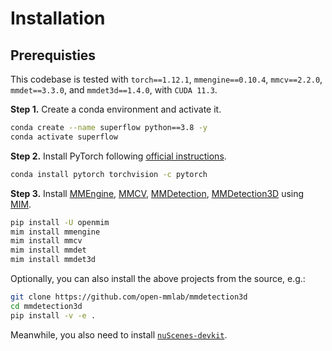 # Installation

## Prerequisties

This codebase is tested with `torch==1.12.1`, `mmengine==0.10.4`, `mmcv==2.2.0`, `mmdet==3.3.0`, and `mmdet3d==1.4.0`, with `CUDA 11.3`.

**Step 1.** Create a conda environment and activate it.

```bash
conda create --name superflow python==3.8 -y
conda activate superflow
```

**Step 2.** Install PyTorch following [official instructions](https://pytorch.org/get-started/locally/).

```bash
conda install pytorch torchvision -c pytorch
```

**Step 3.** Install [MMEngine](https://github.com/open-mmlab/mmengine), [MMCV](https://github.com/open-mmlab/mmcv), [MMDetection](https://github.com/open-mmlab/mmdetection), [MMDetection3D](https://github.com/open-mmlab/mmdetection3d) using [MIM](https://github.com/open-mmlab/mim).

```bash
pip install -U openmim
mim install mmengine
mim install mmcv
mim install mmdet
mim install mmdet3d
```

Optionally, you can also install the above projects from the source, e.g.:

```bash
git clone https://github.com/open-mmlab/mmdetection3d
cd mmdetection3d
pip install -v -e .
```

Meanwhile, you also need to install [`nuScenes-devkit`](https://github.com/nutonomy/nuscenes-devkit).
